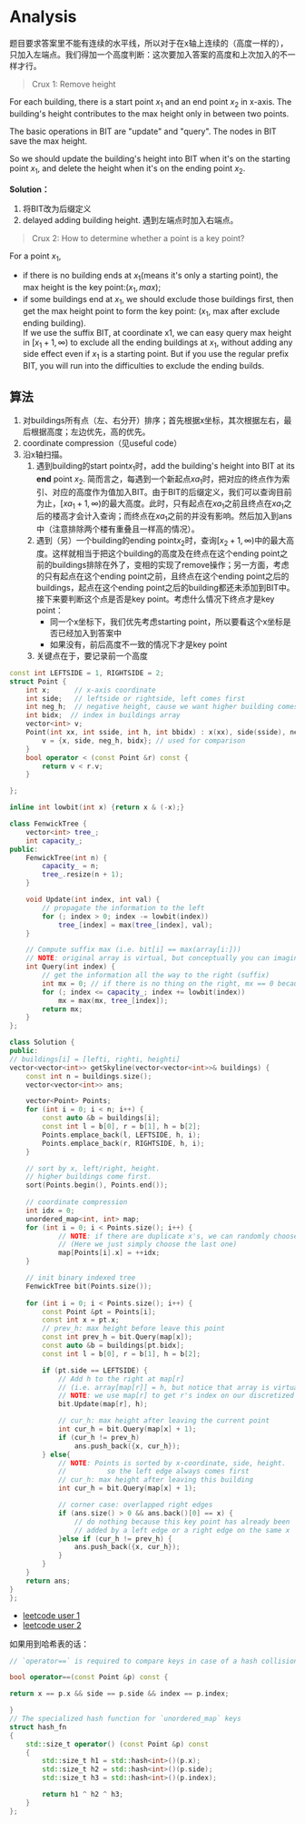 # Analysis
题目要求答案里不能有连续的水平线，所以对于在x轴上连续的（高度一样的），只加入左端点。我们得加一个高度判断：这次要加入答案的高度和上次加入的不一样才行。

> Crux 1: Remove height

For each building, there is a start point $x_1$ and an end point $x_2$ in x-axis. The building's height contributes to the max height only in between two points. 

The basic operations in BIT are "update" and "query". The nodes in BIT save the max height.

So we should update the building's height into BIT when it's on the starting point $x_1$, and delete the height when it's on the ending point $x_2$.

**Solution：**
1. 将BIT改为后缀定义
2. delayed adding building height. 遇到左端点时加入右端点。
	

> Crux 2: How to determine whether a point is a key point?

For a point $x_1$, 
- if there is no building ends at $x_1$(means it's only a starting point), the max height is the key point:$(x_1, max)$; 
- if some buildings end at $x_1$, we should exclude those buildings first, then get the max height point to form the key point: ($x_1$, max after exclude ending building).  
If we use the suffix BIT, at coordinate x1, we can easy query max height in $[x_1 + 1, \infty)$ to exclude all the ending buildings at $x_1$, without adding any side effect even if $x_1$ is a starting point. But if you use the regular prefix BIT, you will run into the difficulties to exclude the ending builds.

## 算法
1. 对buildings所有点（左、右分开）排序；首先根据x坐标，其次根据左右，最后根据高度；左边优先，高的优先。
2. coordinate compression（见useful code）
3. 沿x轴扫描。
	1. 遇到building的start point$x_1$时，add the building's height into BIT at its **end**  point $x_2$. 简而言之，每遇到一个新起点$xa_1$时，把对应的终点作为索引、对应的高度作为值加入BIT。由于BIT的后缀定义，我们可以查询目前为止，$[xa_1+1, \infty)$的最大高度。此时，只有起点在$xa_1$之前且终点在$xa_1$之后的楼高才会计入查询；而终点在$xa_1$之前的并没有影响。然后加入到ans中（注意排除两个楼有重叠且一样高的情况）。
	2. 遇到（另）一个building的ending point$x_2$时，查询$[x_2 + 1, \infty)$中的最大高度。这样就相当于把这个building的高度及在终点在这个ending point之前的buildings排除在外了，变相的实现了remove操作；另一方面，考虑的只有起点在这个ending point之前，且终点在这个ending point之后的buildings，起点在这个ending point之后的building都还未添加到BIT中。接下来要判断这个点是否是key point。考虑什么情况下终点才是key point：
		- 同一个x坐标下，我们优先考虑starting point，所以要看这个x坐标是否已经加入到答案中
		- 如果没有，前后高度不一致的情况下才是key point
	3. 关键点在于，要记录前一个高度

```cpp
const int LEFTSIDE = 1, RIGHTSIDE = 2;
struct Point {
    int x;      // x-axis coordinate
    int side;   // leftside or rightside, left comes first
    int neg_h;  // negative height, cause we want higher building comes first
    int bidx;  // index in buildings array
    vector<int> v;
    Point(int xx, int sside, int h, int bbidx) : x(xx), side(sside), neg_h(-h), bidx(bbidx) {
        v = {x, side, neg_h, bidx}; // used for comparison
    }
    bool operator < (const Point &r) const {
        return v < r.v;
    }

};

inline int lowbit(int x) {return x & (-x);}

class FenwickTree {
    vector<int> tree_;
    int capacity_;
public:
    FenwickTree(int n) {
        capacity_ = n;
        tree_.resize(n + 1);
    }

    void Update(int index, int val) {
        // propagate the information to the left
        for (; index > 0; index -= lowbit(index)) 
            tree_[index] = max(tree_[index], val);
    }

    // Compute suffix max (i.e. bit[i] == max(array[i:]))
    // NOTE: original array is virtual, but conceptually you can imagine it exists
    int Query(int index) {
        // get the information all the way to the right (suffix)
        int mx = 0; // if there is no thing on the right, mx == 0 because it is ground
        for (; index <= capacity_; index += lowbit(index))
            mx = max(mx, tree_[index]);
        return mx;
    }
};

class Solution {
public:
// buildings[i] = [lefti, righti, heighti]
vector<vector<int>> getSkyline(vector<vector<int>>& buildings) {
    const int n = buildings.size();
    vector<vector<int>> ans;

    vector<Point> Points;
    for (int i = 0; i < n; i++) {
        const auto &b = buildings[i];
        const int l = b[0], r = b[1], h = b[2];
        Points.emplace_back(l, LEFTSIDE, h, i);
        Points.emplace_back(r, RIGHTSIDE, h, i);
    }

    // sort by x, left/right, height. 
    // higher buildings come first.
    sort(Points.begin(), Points.end());
    
    // coordinate compression 
    int idx = 0;
    unordered_map<int, int> map;
    for (int i = 0; i < Points.size(); i++) {
            // NOTE: if there are duplicate x's, we can randomly choose one
            // (Here we just simply choose the last one)
            map[Points[i].x] = ++idx;
    }

    // init binary indexed tree 
    FenwickTree bit(Points.size());
    
    for (int i = 0; i < Points.size(); i++) {
        const Point &pt = Points[i];
        const int x = pt.x;
        // prev_h: max height before leave this point
        const int prev_h = bit.Query(map[x]);
        const auto &b = buildings[pt.bidx];
        const int l = b[0], r = b[1], h = b[2];

        if (pt.side == LEFTSIDE) {
            // Add h to the right at map[r]
            // (i.e. array[map[r]] = h, but notice that array is virtual)
            // NOTE: we use map[r] to get r's index on our discretized array
            bit.Update(map[r], h);

            // cur_h: max height after leaving the current point
            int cur_h = bit.Query(map[x] + 1);
            if (cur_h != prev_h)
                ans.push_back({x, cur_h});
        } else{
            // NOTE: Points is sorted by x-coordinate, side, height. 
            //          so the left edge always comes first
            // cur_h: max height after leaving this building
            int cur_h = bit.Query(map[x] + 1);

            // corner case: overlapped right edges
            if (ans.size() > 0 && ans.back()[0] == x) {
                // do nothing because this key point has already been
                // added by a left edge or a right edge on the same x
            }else if (cur_h != prev_h) {
                ans.push_back({x, cur_h});
            }
        }
    }
    return ans;
}
};
```

- [leetcode user 1](https://leetcode.com/problems/the-skyline-problem/discuss/433833/explanations-on-difficulties-applying-binary-indexed-treebitfenwick-solution)
- [leetcode user 2](https://leetcode.com/problems/the-skyline-problem/discuss/1276931/Binary-Indexed-Tree-The-best-BIT-solution-contains-no-bugs-in-C%2B%2B-with-comments)

如果用到哈希表的话：
```cpp
// `operator==` is required to compare keys in case of a hash collision

bool operator==(const Point &p) const {

return x == p.x && side == p.side && index == p.index;

}
// The specialized hash function for `unordered_map` keys
struct hash_fn
{
    std::size_t operator() (const Point &p) const
    {
        std::size_t h1 = std::hash<int>()(p.x);
        std::size_t h2 = std::hash<int>()(p.side);
        std::size_t h3 = std::hash<int>()(p.index);

        return h1 ^ h2 ^ h3;
    }
};
```